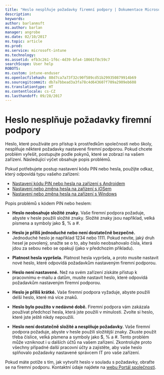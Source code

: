 ```yaml
---
title: "Heslo nesplňuje požadavky firemní podpory | Dokumentace Microsoftu"
description: 
keywords: 
author: barlanmsft
ms.author: barlan
manager: angrobe
ms.date: 02/10/2017
ms.topic: article
ms.prod: 
ms.service: microsoft-intune
ms.technology: 
ms.assetid: efb3c261-1f6c-4d39-bfa4-18661f8c59c7
searchScope: User help
ROBOTS: 
ms.custom: intune-enduser
ms.openlocfilehash: 88d7ca7a73f32c90f589cd51b299350879914b69
ms.sourcegitcommit: db7a7bbead3a3fa78c4d643607f709a2909eb608
ms.translationtype: HT
ms.contentlocale: cs-CZ
ms.lasthandoff: 09/28/2017
---
```

# <a name="your-password-does-not-meet-your-company-supports-requirements"></a>Heslo nesplňuje požadavky firemní podpory

Heslo, které používáte pro přístup k prostředkům společnosti nebo školy, nesplňuje některé požadavky nastavené firemní podporou. Pokud chcete problém vyřešit, postupujte podle pokynů, které se zobrazí na vašem zařízení. Následující výčet obsahuje popis problémů.

Pokud potřebujete postup nastavení kódu PIN nebo hesla, použijte odkaz, který odpovídá typu vašeho zařízení:

- [Nastavení kódu PIN nebo hesla na zařízení s Androidem](set-your-pin-or-password-android.md)
- [Nastavení nebo změna hesla na zařízení s iOSem](set-or-change-your-passcode-ios.md)
- [Nastavení nebo změna hesla na zařízení s Windows](set-or-change-your-password-windows.md)

Popis problémů s kódem PIN nebo heslem:

- **Heslo neobsahuje složité znaky.** Vaše firemní podpora požaduje, abyste v hesle použili složité znaky. Složité znaky jsou například, velká písmena a symboly jako $, % a #.

- **Heslo je příliš jednoduché nebo není dostatečně bezpečné.** Jednoduché heslo je například 1234 nebo 1111. Pokud nevíte, jaký druh hesel je povolený, snažte se o to, aby heslo neobsahovalo čísla, která jdou za sebou nebo se opakují (jako v předchozím příkladu).

- **Platnost hesla vypršela.** Platnost hesla vypršela, a proto musíte nastavit nové heslo, které odpovídá požadavkům nastaveným firemní podporou.

- **Heslo není nastavené.** Než na svém zařízení získáte přístup k pracovnímu e-mailu a datům, musíte nastavit heslo, které odpovídá požadavkům nastaveným firemní podporou.

- **Heslo je příliš krátké.** Vaše firemní podpora vyžaduje, abyste použili delší heslo, které má více znaků.

- **Heslo bylo použito v nedávné době.** Firemní podpora vám zakázala používat předchozí hesla, která jste použili v minulosti. Zvolte si heslo, které jste ještě nikdy nepoužili.

- **Heslo není dostatečně složité a nesplňuje požadavky.** Vaše firemní podpora požaduje, abyste v hesle použili složitější znaky. Zkuste použít třeba číslice, velká písmena a symboly jako $, % a #. Tento problém může vzniknout i u dalších účtů na vašem zařízení. Zkontrolujte proto všechny případné další pracovní účty a zajistěte, aby vaše heslo splňovalo požadavky nastavené správcem IT pro vaše zařízení.

Pokud máte potíže s tím, jak vytvořit heslo v souladu s požadavky, obraťte se na firemní podporu. Kontaktní údaje najdete na [webu Portál společnosti](https://portal.manage.microsoft.com).
